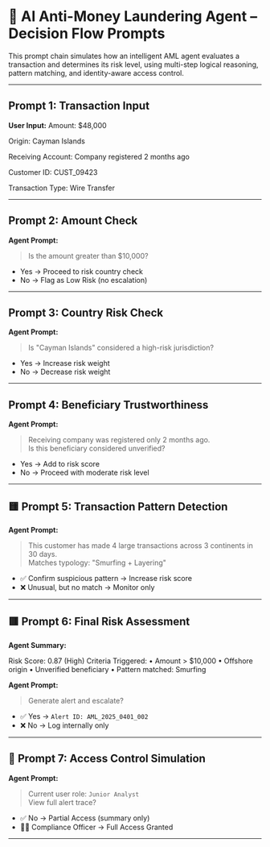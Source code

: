 # 🧠 AI Anti-Money Laundering Agent – Decision Flow Prompts

This prompt chain simulates how an intelligent AML agent evaluates a transaction and determines its risk level, using multi-step logical reasoning, pattern matching, and identity-aware access control.

---

## Prompt 1: Transaction Input

**User Input:**
Amount: $48,000

Origin: Cayman Islands

Receiving Account: Company registered 2 months ago

Customer ID: CUST_09423

Transaction Type: Wire Transfer

---

## Prompt 2: Amount Check

**Agent Prompt:**
> Is the amount greater than $10,000?

-  Yes → Proceed to risk country check  
-  No → Flag as Low Risk (no escalation)

---

## Prompt 3: Country Risk Check

**Agent Prompt:**
> Is "Cayman Islands" considered a high-risk jurisdiction?

- Yes → Increase risk weight  
- No → Decrease risk weight

---

## Prompt 4: Beneficiary Trustworthiness

**Agent Prompt:**
> Receiving company was registered only 2 months ago.  
> Is this beneficiary considered unverified?

- Yes → Add to risk score  
- No → Proceed with moderate risk level

---

## 🟨 Prompt 5: Transaction Pattern Detection

**Agent Prompt:**
> This customer has made 4 large transactions across 3 continents in 30 days.  
> Matches typology: "Smurfing + Layering"

- ✅ Confirm suspicious pattern → Increase risk score  
- ❌ Unusual, but no match → Monitor only

---

## 🟥 Prompt 6: Final Risk Assessment

**Agent Summary:**

Risk Score: 0.87 (High)
Criteria Triggered:
 • Amount > $10,000
 • Offshore origin
 • Unverified beneficiary
 • Pattern matched: Smurfing

 **Agent Prompt:**
> Generate alert and escalate?

- ✅ Yes → `Alert ID: AML_2025_0401_002`  
- ❌ No → Log internally only

---

## 🔐 Prompt 7: Access Control Simulation

**Agent Prompt:**
> Current user role: `Junior Analyst`  
> View full alert trace?

- ✅ No → Partial Access (summary only)  
- 🧑‍💼 Compliance Officer → Full Access Granted

---
